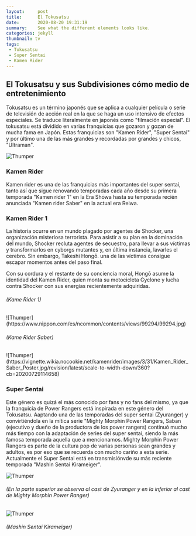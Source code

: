 ```yaml
---
layout:     post
title:      El Tokusatsu
date:       2020-08-20 19:31:19
summary:    See what the different elements looks like.
categories: jekyll
thumbnail: tv
tags:
 - Tokusatsu
 - Super Sentai
 - Kamen Rider
---
```


<h2>El Tokusatsu y sus Subdivisiones cómo medio de entretenimiento</h2>

Tokusatsu es un término japonés que se aplica a cualquier película o serie de televisión de acción real en la que se haga un uso intensivo de efectos especiales. Se traduce literalmente en japonés como "filmación especial". El tokusatsu está dividido en varias franquicias que gozaron y gozan de mucha fama en Japón. Estas franquicias son "Kamen Rider", "Super Sentai" y por último una de las más grandes y recordadas por grandes y chicos, "Ultraman". 

![Thumper](https://i.pinimg.com/474x/a7/55/20/a7552086f1ae4ede7a79dc4cdc6187e8.jpg)

<h3>Kamen Rider</h3>

Kamen rider es una de las franquicias más importantes del super sentai, tanto así que sigue renovando temporadas cada año desde su primera temporada "Kamen rider 1" en la Era Shōwa hasta su temporada recién anunciada "Kamen rider Saber" en la actual era Reiwa.

<h3>Kamen Rider 1</h3>
La historia ocurre en un mundo plagado por agentes de Shocker, una organización misteriosa terrorista. Para asistir a su plan en la dominación del mundo, Shocker recluta agentes de secuestro, para llevar a sus víctimas y transformarlos en cyborgs mutantes y, en última instancia, lavarles el cerebro. Sin embargo, Takeshi Hongō. una de las víctimas consigue escapar momentos antes del paso final.

Con su cordura y el restante de su conciencia moral, Hongō asume la identidad del Kamen Rider, quien monta su motocicleta Cyclone y lucha contra Shocker con sus energías recientemente adquiridas.

<h6>(Kame Rider 1)</h6>
![Thumper](https://www.nippon.com/es/ncommon/contents/views/99294/99294.jpg)

<h6>(Kame Rider Saber)</h6>
![Thumper](https://vignette.wikia.nocookie.net/kamenrider/images/3/31/Kamen_Rider_Saber_Poster.jpg/revision/latest/scale-to-width-down/360?cb=20200729114658)


<h3>Super Sentai</h3>
Este género es quizá el más conocido por fans y no fans del mismo, ya que la franquicia de Power Rangers está inspirada en este género del Tokusatsu. Aaptando una de las temporadas del super sentai (Zyuranger) y convirtiéndola en la mítica serie "Mighty Morphin Power Rangers, Saban (ejecutivo y dueño de la productora de los power rangers) continuó mucho más tiempo con la adaptación de series del super sentai, siendo la más famosa temporada aquella que a mencionamos. Mighty Morphin Power Rangers es parte de la cultura pop de varias personas sean grandes y adultos, es por eso que se recuerda con mucho cariño a esta serie. Actualmente el Super Sentai está en transmisiónvde su más reciente temporada "Mashin Sentai Kirameiger".

![Thumper](https://www.nerdix.cl/wp-content/uploads/2018/08/top-the-cast-of-toeis-kyoryu-sentai-zyuranger-bottom-the-cast-of-sabans-mighty-morphin-power.jpeg)
<h6>(En la parte superior se observa al cast de Zyuranger y en la inferior al cast de Mighty Morphin Power Ranger)</h6>


![Thumper](https://i1.wp.com/www.theilluminerdi.com/wp-content/uploads/2020/01/mashin-sentai-kirameiger-e1577361749835.jpg)
<h6>(Mashin Sentai Kirameiger)</h6>
